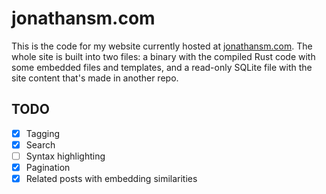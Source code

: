 # jonathansm.com

This is the code for my website currently hosted at
[jonathansm.com](https://jonathansm.com). The whole site is built into two
files: a binary with the compiled Rust code with some embedded files and
templates, and a read-only SQLite file with the site content that's made in
another repo.

## TODO

- [x] Tagging
- [x] Search
- [ ] Syntax highlighting
- [x] Pagination
- [x] Related posts with embedding similarities
